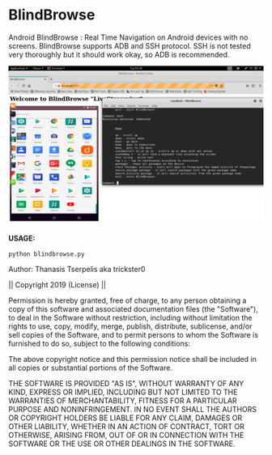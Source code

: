 # BlindBrowse
Android BlindBrowse : Real Time Navigation on Android devices with no screens.
BlindBrowse supports ADB and SSH protocol. SSH is not tested very thoroughly but it should work okay, so ADB is recommended.


<IMG SRC="https://raw.githubusercontent.com/trickster0/BlindBrowse/master/example.png"/>

<strong>USAGE:</strong>
<p>
<pre><code>python blindbrowse.py
</code></pre>

Author: Thanasis Tserpelis aka trickster0

|| Copyright 2019 (License) ||

Permission is hereby granted, free of charge, to any person obtaining a copy of this software and associated documentation files (the "Software"), to deal in the Software without restriction, including without limitation the rights to use, copy, modify, merge, publish, distribute, sublicense, and/or sell copies of the Software, and to permit persons to whom the Software is furnished to do so, subject to the following conditions:

The above copyright notice and this permission notice shall be included in all copies or substantial portions of the Software.

THE SOFTWARE IS PROVIDED "AS IS", WITHOUT WARRANTY OF ANY KIND, EXPRESS OR IMPLIED, INCLUDING BUT NOT LIMITED TO THE WARRANTIES OF MERCHANTABILITY, FITNESS FOR A PARTICULAR PURPOSE AND NONINFRINGEMENT. IN NO EVENT SHALL THE AUTHORS OR COPYRIGHT HOLDERS BE LIABLE FOR ANY CLAIM, DAMAGES OR OTHER LIABILITY, WHETHER IN AN ACTION OF CONTRACT, TORT OR OTHERWISE, ARISING FROM, OUT OF OR IN CONNECTION WITH THE SOFTWARE OR THE USE OR OTHER DEALINGS IN THE SOFTWARE.
